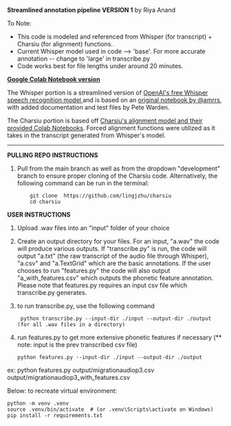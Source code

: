 **Streamlined annotation pipeline VERSION 1** by Riya Anand

To Note: 
- This code is modeled and referenced from Whisper (for transcript) + Charsiu (for alignment) functions.
- Current Whisper model used in code --> 'base'. For more accurate annotation -- change to 'large' in transcribe.py
- Code works best for file lengths under around 20 minutes. 

**[Google Colab Notebook version](https://colab.research.google.com/drive/1QaeiHJw8ga0DNkx8_2xey5fqyDtdk5EF?usp=sharing)**

The Whisper portion is a streamlined version of [OpenAI's free Whisper speech recognition model ](https://openai.com/blog/whisper/) and is based on an [original notebook by @amrrs](https://github.com/amrrs/openai-whisper-webapp), with added documentation and test files by Pete Warden.

The Charsiu portion is based off [Charsiu's alignment model and their provided Colab Notebooks](https://github.com/lingjzhu/charsiu). Forced alignment functions were utilized as it takes in the transcript generated from Whisper's model.

-----------

**PULLING REPO INSTRUCTIONS** 
1) Pull from the main branch as well as from the dropdown "development" branch to ensure proper cloning of the Charsiu code. Alternatively, the following command can be run in the terminal:

           git clone  https://github.com/lingjzhu/charsiu
           cd charsiu
**USER INSTRUCTIONS** 

1) Upload .wav files into an "input" folder of your choice 
2) Create an output directory for your files. For an input, "a.wav" the code will produce various outputs. If "transcribe.py" is run, the code will output "a.txt" (the raw transcript of the audio file through Whisper), "a.csv" and "a.TextGrid" which are the basic annotations. If the user chooses to run "features.py" the code will also output "a_with_features.csv" which outputs the phonetic feature annotation. Please note that features.py requires an input csv file which transcribe.py generates.
4) to run transcribe.py, use the following command 

    
        python transcribe.py --input-dir ./input --output-dir ./output (for all .wav files in a directory)

   
5) run features.py to get more extensive phonetic features if necessary (** note: input is the prev transcribed csv file)

       python features.py --input-dir ./input --output-dir ./output
   
ex: python features.py output/migrationaudiop3.csv output/migrationaudiop3_with_features.csv 



Below: to recreate virtual environment:


    python -m venv .venv
    source .venv/bin/activate  # (or .venv\Scripts\activate on Windows)
    pip install -r requirements.txt



